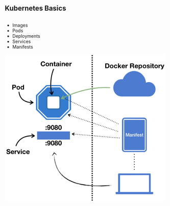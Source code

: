 <!-- sectionTitle: Kubernetes Basics -->

## Kubernetes Basics

<div class="grid sm vertical-align">
  <div class="column">
    <ul class="work">
      <li>Images</li>
      <li>Pods</li>
      <li>Deployments</li>
      <li>Services</li>
      <li>Manifests</li>
    <ul>
  </div>
  <div class="column">
    <img class="alignright size-90" src="../images/kubernetes-basics.png">
  </div>
</div>
